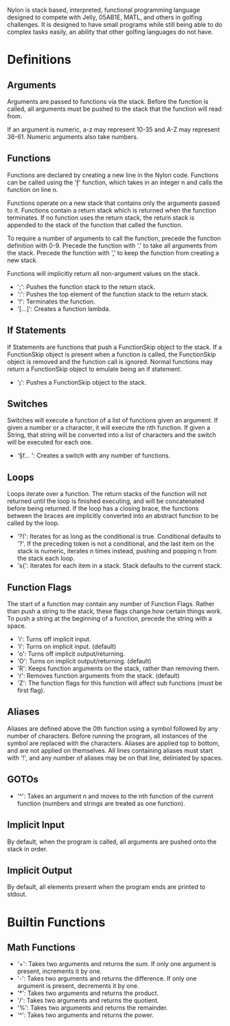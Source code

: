 Nylon is stack based, interpreted, functional programming language designed to compete with Jelly, 05AB1E, MATL, and
others in golfing challenges. It is designed to have small programs while still being able to do complex tasks easily,
an ability that other golfing languages do not have.

# Definitions

## Arguments
Arguments are passed to functions via the stack. Before the function is called, all arguments must be pushed to the stack
that the function will read from.

If an argument is numeric, a-z may represent 10-35 and A-Z may represent 36-61. Numeric arguments also take numbers.

## Functions
Functions are declared by creating a new line in the Nylon code. Functions can be called using the 'ƒ' function, which
takes in an integer n and calls the function on line n.

Functions operate on a new stack that contains only the arguments passed to it. Functions contain a return stack which
is returned when the function terminates. If no function uses the return stack, the return stack is appended to the
stack of the function that called the function.

To require a number of arguments to call the function, precede the function definition with 0-9. Precede the function
with '.' to take all arguments from the stack. Precede the function with ',' to keep the function from creating a new
stack.

Functions will implicitly return all non-argument values on the stack.

- ';': Pushes the function stack to the return stack.
- ':': Pushes the top element of the function stack to the return stack.
- '!': Terminates the function.
- '[...]': Creates a function lambda.

## If Statements
If Statements are functions that push a FunctionSkip object to the stack. If a FunctionSkip object is present when a
function is called, the FunctionSkip object is removed and the function call is ignored. Normal functions may return
a FunctionSkip object to emulate being an if statement.

- '¡': Pushes a FunctionSkip object to the stack.

## Switches
Switches will execute a function of a list of functions given an argument. If given a number or a character, it will
execute the nth function. If given a String, that string will be converted into a list of characters and the switch will
be executed for each one.

- '§f... ': Creates a switch with any number of functions.

## Loops
Loops iterate over a function. The return stacks of the function will not returned until the loop is finished executing,
and will be concatenated before being returned. If the loop has a closing brace, the functions between the braces are
implicitly converted into an abstract function to be called by the loop.

- '?(': Iterates for as long as the conditional is true. Conditional defaults to '?'. If the preceding token is not a
        conditional, and the last item on the stack is numeric, iterates n times instead, pushing and popping n from the
        stack each loop.
- 's{': Iterates for each item in a stack. Stack defaults to the current stack.

## Function Flags
The start of a function may contain any number of Function Flags. Rather than push a string to the stack, these
flags change how certain things work. To push a string at the beginning of a function, precede the string with a space.

- 'i': Turns off implicit input.
- 'I': Turns on implicit input. (default)
- 'o': Turns off implicit output/returning.
- 'O': Turns on implicit output/returning. (default)
- 'R': Keeps function arguments on the stack, rather than removing them.
- 'r': Removes function arguments from the stack. (default)
- 'Z': The function flags for this function will affect sub functions (must be first flag).

## Aliases
Aliases are defined above the 0th function using a symbol followed by any number of characters. Before running the program,
all instances of the symbol are replaced with the characters. Aliases are applied top to bottom, and are not applied on
themselves. All lines containing aliases must start with '!', and any number of aliases may be on that line, deliniated
by spaces.

## GOTOs
- '^': Takes an argument n and moves to the nth function of the current function (numbers and strings are treated as
        one function).

## Implicit Input
By default, when the program is called, all arguments are pushed onto the stack in order.

## Implicit Output
By default, all elements present when the program ends are printed to stdout.

# Builtin Functions

## Math Functions
- '+': Takes two arguments and returns the sum. If only one argument is present, increments it by one.
- '-': Takes two arguments and returns the difference. If only one argument is present, decrements it by one.
- '*': Takes two arguments and returns the product.
- '/': Takes two arguments and returns the quotient.
- '%': Takes two arguments and returns the remainder.
- '^': Takes two arguments and returns the power.
